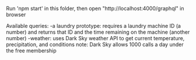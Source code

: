 Run 'npm start' in this folder, then open "http://localhost:4000/graphql" in browser

Available queries:
-a laundry prototype: requires a laundry machine ID (a number) and returns that ID and the time remaining on the machine (another number)
-weather: uses Dark Sky weather API to get current temperature, precipitation, and conditions
    note: Dark Sky allows 1000 calls a day under the free membership